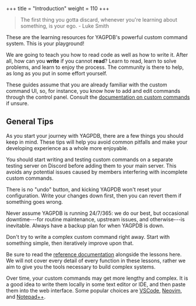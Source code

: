 +++
title = "Introduction"
weight = 110
+++

> The first thing you gotta discard, whenever you're learning about something, is your ego. - Luke Smith

These are the learning resources for YAGPDB's powerful custom command system. This is your playground!

We are going to teach you how to read code as well as how to write it. After all, how can you **write** if you cannot
**read**? Learn to read, learn to solve problems, and learn to enjoy the process. The community is there to help, as
long as you put in some effort yourself.

These guides assume that you are already familiar with the custom command UI, so, for instance, you know how to add and
edit commands through the control panel. Consult the [documentation on custom commands](/docs/custom-commands/commands)
if unsure.

## General Tips

As you start your journey with YAGPDB, there are a few things you should keep in mind. These tips will help you avoid
common pitfalls and make your developing experience as a whole more enjoyable.

You should start writing and testing custom commands on a separate testing server on Discord before adding them to your
main server. This avoids any potential issues caused by members interfering with incomplete custom commands.

There is no "undo" button, and kicking YAGPDB won't reset your configuration. Write your changes down first, then you
can revert them if something goes wrong.

Never assume YAGPDB is running 24/7/365: we do our best, but occasional downtime---for routine maintenance, upstream
issues, and otherwise---is inevitable. Always have a backup plan for when YAGPDB is down.

Don't try to write a complex custom command right away. Start with something simple, then iteratively improve upon that.

Be sure to read the [reference documentation](/docs/reference/templates) alongside the lessons here. We will not cover
every detail of every function in these lessons, rather we aim to give you the tools necessary to build complex systems.

Over time, your custom commands may get more lengthy and complex. It is a good idea to write them locally in some text
editor or IDE, and then paste them into the web interface. Some popular choices are [VSCode], [Neovim], and
[Notepad++].

[VSCode]: https://code.visualstudio.com/
[Neovim]: https://neovim.io/
[Notepad++]: https://notepad-plus-plus.org/
